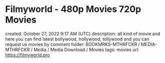 # Filmyworld - 480p Movies 720p Movies

created: October 27, 2022 9:17 AM (UTC)
description: all kind of movie and here you can find latest bollywood, hollywood, tollywood and you can request us movies by comment
folder: BOOKMRKS-MTHRFCKR / MEDIA-MTHRFCKR / Media / Media Download / Movies
tags: movies
url: https://filmyworld.pro